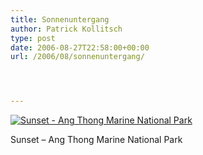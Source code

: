 ```yaml
---
title: Sonnenuntergang
author: Patrick Kollitsch
type: post
date: 2006-08-27T22:58:00+00:00
url: /2006/08/sonnenuntergang/




---
```

<div class="flickr">
  <a href="http://www.flickr.com/photos/schreibblogade/226783237/" title="Sunset - Ang Thong Marine National Park"><img src="//static.flickr.com/62/226783237_6f9a4a4549.jpg" alt="Sunset - Ang Thong Marine National Park" /></a></p> 
  
  <p>
    Sunset &#8211; Ang Thong Marine National Park
  </p>
</div>
